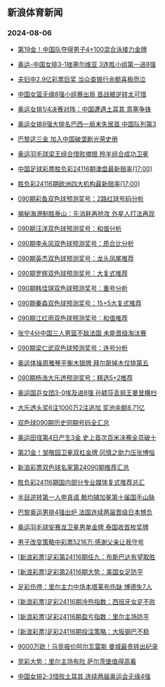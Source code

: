 ## 新浪体育新闻 
### 2024-08-06

+ [第19金！中国队夺得男子4×100混合泳接力金牌](https://sports.sina.com.cn/others/swim/2024-08-05/doc-inchpwen6010087.shtml)

+ [奥运-中国女排3-1挫塞尔维亚 3连胜小组第一进8强](https://sports.sina.com.cn/others/volleyball/2024-08-05/doc-inchpfhu6342393.shtml)

+ [夫妇中2.9亿彩票巨奖 当众查银行余额喜极而泣](https://sports.sina.com.cn/l/2024-08-05/doc-inchpwek9245844.shtml)

+ [中国女篮无缘8强小组赛出局 首战被逆转太可惜](https://sports.sina.com.cn/basketball/cba/2024-08-05/doc-inchprwn9353177.shtml)

+ [奥运女排1/4决赛对阵：中国遭遇土耳其 意塞争锋](https://sports.sina.com.cn/others/volleyball/2024-08-05/doc-inchpwen6021216.shtml)

+ [奥运女排8强大排名巴西一局未失居首 中国队列第3](https://sports.sina.com.cn/others/volleyball/2024-08-05/doc-inchpweq1281672.shtml)

+ [巴黎这三金 加入中国破垄断光荣史册](https://sports.sina.com.cn/g/pl/2024-08-05/doc-inchqhue9079322.shtml)

+ [奥运羽毛球梁王组合惜败摘银 羚羊组合成功卫冕](https://sports.sina.com.cn/others/badmin/2024-08-04/doc-inchpfhs9550484.shtml)

+ [中国足球彩票胜负彩24116期澳盘最新赔率(17:00)](https://sports.sina.com.cn/l/2024-08-05/doc-inchqanh9139346.shtml)

+ [胜负彩24116期欧洲四大机构最新赔率(17:00)](https://sports.sina.com.cn/l/2024-08-05/doc-inchqank5916894.shtml)

+ [090期彩鱼双色球预测奖号：2路红球号码分析](https://sports.sina.com.cn/l/2024-08-05/doc-inchqtiy8898376.shtml)

+ [揭秘海港制胜泰山：先消耗再抢攻 外星人打法再现](https://sports.sina.com.cn/china/2024-08-05/doc-inchqtke0985764.shtml)

+ [090期汪洋双色球预测奖号：和值分析](https://sports.sina.com.cn/l/2024-08-05/doc-inchqtiy8885567.shtml)

+ [090期李永风双色球预测奖号：质合比分析](https://sports.sina.com.cn/l/2024-08-05/doc-inchqtiy8898874.shtml)

+ [090期英杰双色球预测奖号：龙头凤尾推荐](https://sports.sina.com.cn/l/2024-08-05/doc-inchqtke0973675.shtml)

+ [090期罗辉双色球预测奖号：大复式推荐](https://sports.sina.com.cn/l/2024-08-05/doc-inchqpaa9014594.shtml)

+ [090期韩佳琪双色球预测奖号：重号分析](https://sports.sina.com.cn/l/2024-08-05/doc-inchqtiy8885261.shtml)

+ [090期秦森双色球预测奖号：15+5大复式推荐](https://sports.sina.com.cn/l/2024-08-05/doc-inchqtke0972629.shtml)

+ [090期江红雨双色球预测奖号：和值推荐](https://sports.sina.com.cn/l/2024-08-05/doc-inchqpai7867248.shtml)

+ [张宁4分中国三人男篮不敌法国 未能晋级淘汰赛](https://sports.sina.com.cn/basketball/cba/2024-08-04/doc-inchpfhu6327764.shtml)

+ [090期梁仁武双色球预测奖号：连号分析](https://sports.sina.com.cn/l/2024-08-05/doc-inchqtka5674969.shtml)

+ [奥运体操周雅琴平衡木银牌 拜尔斯掉木仅排第五](https://sports.sina.com.cn/others/ticao/2024-08-05/doc-inchqxsa0914759.shtml)

+ [090期杨浩大乐透预测奖号：精选5+2推荐](https://sports.sina.com.cn/l/2024-08-05/doc-inchqank5948767.shtml)

+ [奥运国乒女团3-0埃及进8强 孙颖莎丢局王曼昱横扫](https://sports.sina.com.cn/others/pingpang/2024-08-05/doc-inchrkfx7479580.shtml)

+ [大乐透头奖6注1000万2注追加 奖池余额8.71亿](https://sports.sina.com.cn/l/2024-08-05/doc-inchrcxu8770293.shtml)

+ [双色球090期历史同期号码全汇总](https://sports.sina.com.cn/l/2024-08-05/doc-inchqpae5790464.shtml)

+ [奥运田径第4日产生3金 史上首次百米决赛全员破十](https://sports.sina.com.cn/others/athletics/2024-08-05/doc-inchpweq1275739.shtml)

+ [第21金！邹敬园卫冕双杠金牌 冈慎之助力压张博恒](https://sports.sina.com.cn/others/ticao/2024-08-05/doc-inchqxsc7673822.shtml)

+ [新浪彩票双色球名家第24090期推荐汇总](https://sports.sina.com.cn/l/2024-08-05/doc-inchqtiy8893582.shtml)

+ [胜负彩24116期国内部分专业媒体复式推荐总汇](https://sports.sina.com.cn/l/2024-08-05/doc-inchqpaa8985449.shtml)

+ [半目逆转第一人申真谞 赖均辅加冕第十届国手山脉](https://sports.sina.com.cn/go/2024-08-05/doc-inchqhuh5848174.shtml)

+ [巴黎奥运男排4强出炉 法国连续两届晋级日本憾负](https://sports.sina.com.cn/others/volleyball/2024-08-06/doc-inchsfmh8234132.shtml)

+ [奥运羽毛球安赛龙卫冕男单金牌 泰国收首枚奖牌](https://sports.sina.com.cn/others/badmin/2024-08-05/doc-inchrkfw0710956.shtml)

+ [男子改变策略中彩票5216万:感谢父亲让我守号](https://sports.sina.com.cn/l/2024-08-06/doc-inchsfmh8235316.shtml)

+ [[新浪彩票]足彩第24116期任九：布斯巴达有望取胜](https://sports.sina.com.cn/l/2024-08-06/doc-inchsfmk5013483.shtml)

+ [[新浪彩票]足彩第24116期大势：美国女足防平](https://sports.sina.com.cn/l/2024-08-06/doc-inchsfmh8235954.shtml)

+ [足彩伤停：里尔主力中场本塔莱布伤缺 博德失7人](https://sports.sina.com.cn/l/2024-08-05/doc-inchqpaa9007293.shtml)

+ [[新浪彩票]足彩24116期冷热指数：西班牙女足不败](https://sports.sina.com.cn/l/2024-08-06/doc-inchsfmk5014506.shtml)

+ [[新浪彩票]足彩24116期盈亏指数：里尔主场防平](https://sports.sina.com.cn/l/2024-08-06/doc-inchsfmn0270678.shtml)

+ [[新浪彩票]足彩24116期投注策略：大阪钢巴不稳](https://sports.sina.com.cn/l/2024-08-06/doc-inchsfmh8236507.shtml)

+ [9000万欧！马竞报价阿尔瓦雷斯 曼城最贵转出纪录](https://sports.sina.com.cn/g/pl/2024-08-06/doc-inchsmtk0227992.shtml)

+ [竞彩大势：里尔主场有险 萨尔茨堡值得高看](https://sports.sina.com.cn/l/2024-08-06/doc-inchsfmk5015089.shtml)

+ [中国女排2-3惜败土耳其 连续两届奥运会无缘4强](https://sports.sina.com.cn/others/volleyball/2024-08-06/doc-inchtaqz9946577.shtml)

